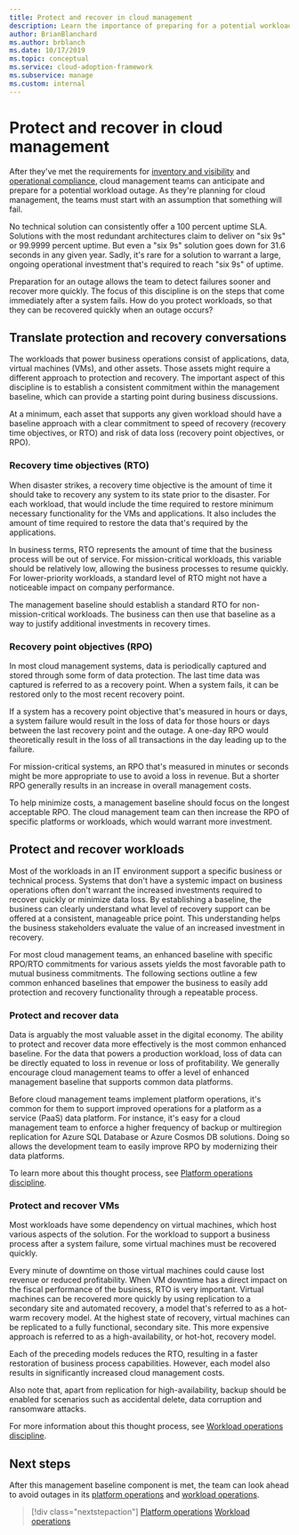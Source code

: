 ```yaml
---
title: Protect and recover in cloud management
description: Learn the importance of preparing for a potential workload outage. This preparation allows your team to detect failures sooner and recover more quickly.
author: BrianBlanchard
ms.author: brblanch
ms.date: 10/17/2019
ms.topic: conceptual
ms.service: cloud-adoption-framework
ms.subservice: manage
ms.custom: internal
---
```


# Protect and recover in cloud management

After they've met the requirements for [inventory and visibility](./inventory.md) and [operational compliance](./operational-compliance.md), cloud management teams can anticipate and prepare for a potential workload outage. As they're planning for cloud management, the teams must start with an assumption that something will fail.

No technical solution can consistently offer a 100 percent uptime SLA. Solutions with the most redundant architectures claim to deliver on "six 9s" or 99.9999 percent uptime. But even a "six 9s" solution goes down for 31.6 seconds in any given year. Sadly, it's rare for a solution to warrant a large, ongoing operational investment that's required to reach "six 9s" of uptime.

Preparation for an outage allows the team to detect failures sooner and recover more quickly. The focus of this discipline is on the steps that come immediately after a system fails. How do you protect workloads, so that they can be recovered quickly when an outage occurs?

## Translate protection and recovery conversations

The workloads that power business operations consist of applications, data, virtual machines (VMs), and other assets. Those assets might require a different approach to protection and recovery. The important aspect of this discipline is to establish a consistent commitment within the management baseline, which can provide a starting point during business discussions.

At a minimum, each asset that supports any given workload should have a baseline approach with a clear commitment to speed of recovery (recovery time objectives, or RTO) and risk of data loss (recovery point objectives, or RPO).

### Recovery time objectives (RTO)

When disaster strikes, a recovery time objective is the amount of time it should take to recovery any system to its state prior to the disaster. For each workload, that would include the time required to restore minimum necessary functionality for the VMs and applications. It also includes the amount of time required to restore the data that's required by the applications.

In business terms, RTO represents the amount of time that the business process will be out of service. For mission-critical workloads, this variable should be relatively low, allowing the business processes to resume quickly. For lower-priority workloads, a standard level of RTO might not have a noticeable impact on company performance.

The management baseline should establish a standard RTO for non-mission-critical workloads. The business can then use that baseline as a way to justify additional investments in recovery times.

### Recovery point objectives (RPO)

In most cloud management systems, data is periodically captured and stored through some form of data protection. The last time data was captured is referred to as a recovery point. When a system fails, it can be restored only to the most recent recovery point.

If a system has a recovery point objective that's measured in hours or days, a system failure would result in the loss of data for those hours or days between the last recovery point and the outage. A one-day RPO would theoretically result in the loss of all transactions in the day leading up to the failure.

For mission-critical systems, an RPO that's measured in minutes or seconds might be more appropriate to use to avoid a loss in revenue. But a shorter RPO generally results in an increase in overall management costs.

To help minimize costs, a management baseline should focus on the longest acceptable RPO. The cloud management team can then increase the RPO of specific platforms or workloads, which would warrant more investment.

## Protect and recover workloads

Most of the workloads in an IT environment support a specific business or technical process. Systems that don't have a systemic impact on business operations often don't warrant the increased investments required to recover quickly or minimize data loss. By establishing a baseline, the business can clearly understand what level of recovery support can be offered at a consistent, manageable price point. This understanding helps the business stakeholders evaluate the value of an increased investment in recovery.

For most cloud management teams, an enhanced baseline with specific RPO/RTO commitments for various assets yields the most favorable path to mutual business commitments. The following sections outline a few common enhanced baselines that empower the business to easily add protection and recovery functionality through a repeatable process.

### Protect and recover data

Data is arguably the most valuable asset in the digital economy. The ability to protect and recover data more effectively is the most common enhanced baseline. For the data that powers a production workload, loss of data can be directly equated to loss in revenue or loss of profitability. We generally encourage cloud management teams to offer a level of enhanced management baseline that supports common data platforms.

Before cloud management teams implement platform operations, it's common for them to support improved operations for a platform as a service (PaaS) data platform. For instance, it's easy for a cloud management team to enforce a higher frequency of backup or multiregion replication for Azure SQL Database or Azure Cosmos DB solutions. Doing so allows the development team to easily improve RPO by modernizing their data platforms.

To learn more about this thought process, see [Platform operations discipline](./platform.md).

### Protect and recover VMs

Most workloads have some dependency on virtual machines, which host various aspects of the solution. For the workload to support a business process after a system failure, some virtual machines must be recovered quickly.

Every minute of downtime on those virtual machines could cause lost revenue or reduced profitability. When VM downtime has a direct impact on the fiscal performance of the business, RTO is very important. Virtual machines can be recovered more quickly by using replication to a secondary site and automated recovery, a model that's referred to as a hot-warm recovery model. At the highest state of recovery, virtual machines can be replicated to a fully functional, secondary site. This more expensive approach is referred to as a high-availability, or hot-hot, recovery model.

Each of the preceding models reduces the RTO, resulting in a faster restoration of business process capabilities. However, each model also results in significantly increased cloud management costs.

Also note that, apart from replication for high-availability, backup should be enabled for scenarios such as accidental delete, data corruption and ransomware attacks.

For more information about this thought process, see [Workload operations discipline](./workload.md).

## Next steps

After this management baseline component is met, the team can look ahead to avoid outages in its [platform operations](./platform.md) and [workload operations](./workload.md).

> [!div class="nextstepaction"]
> [Platform operations](./platform.md)
> [Workload operations](./workload.md)
